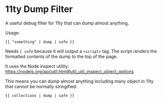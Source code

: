 # 11ty Dump Filter

A useful debug filter for 11ty that can dump almost anything. 

Usage: 

```
{{ "something" | dump | safe }}
```

Needs `| safe` because it will output a `<script>` tag. The script renders the formatted contents of the dump to the top of the page.

It uses the Node inspect utility: https://nodejs.org/api/util.html#util_util_inspect_object_options

This means you can dump almost anything including many object in 11ty that cannot be normally stringified:

```
{{ collections | dump | safe }}
```
